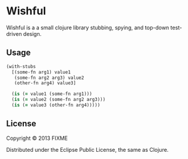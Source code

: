 Wishful
=======

Wishful is a a small clojure library stubbing, spying, and top-down test-driven design.

## Usage

```clojure
(with-stubs
  [(some-fn arg1) value1
   (some-fn arg2 arg3) value2
   (other-fn arg4) value3]

  (is (= value1 (some-fn arg1)))
  (is (= value2 (some-fn arg2 arg3)))
  (is (= value3 (other-fn arg4)))))
```

## License

Copyright © 2013 FIXME

Distributed under the Eclipse Public License, the same as Clojure.
